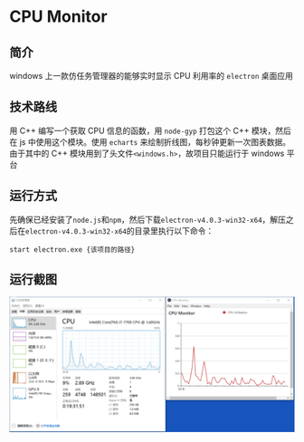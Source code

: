 # CPU Monitor

## 简介
windows 上一款仿任务管理器的能够实时显示 CPU 利用率的 `electron` 桌面应用

## 技术路线
用 C++ 编写一个获取 CPU 信息的函数，用 `node-gyp` 打包这个 C++ 模块，然后在 js 中使用这个模块。使用 `echarts` 来绘制折线图，每秒钟更新一次图表数据。由于其中的 C++ 模块用到了头文件`<windows.h>`，故项目只能运行于 windows 平台

## 运行方式
先确保已经安装了`node.js`和`npm`，然后下载`electron-v4.0.3-win32-x64`，解压之后在`electron-v4.0.3-win32-x64`的目录里执行以下命令：
```
start electron.exe {该项目的路径}
```

## 运行截图
![avatar](./screenshots/与任务管理器的对比.png)